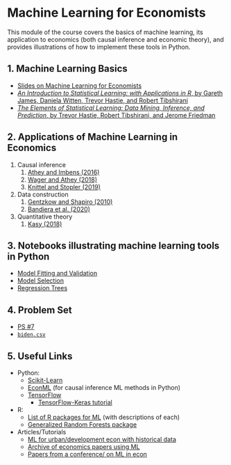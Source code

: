 # Machine Learning for Economists
This module of the course covers the basics of machine learning, its application to economics (both causal inference and economic theory), and provides illustrations of how to implement these tools in Python.

## 1. Machine Learning Basics

* [Slides on Machine Learning for Economists](https://github.com/jdebacker/CompEcon_Fall25/blob/main/MachineLearning/ML_Slides.pdf)
* [*An Introduction to Statistical Learning: with Applications in R*, by Gareth James, Daniela Witten, Trevor Hastie, and Robert Tibshirani](https://static1.squarespace.com/static/5ff2adbe3fe4fe33db902812/t/6009dd9fa7bc363aa822d2c7/1611259312432/ISLR+Seventh+Printing.pdf)
* [*The Elements of Statistical Learning: Data Mining, Inference, and Prediction*, by Trevor Hastie, Robert Tibshirani, and Jerome Friedman](https://web.stanford.edu/~hastie/Papers/ESLII.pdf)


## 2. Applications of Machine Learning in Economics

1. Causal inference
   1. [Athey and Imbens (2016)](https://www.pnas.org/content/113/27/7353.long)
   2. [Wager and Athey (2018)](http://bayes.acs.unt.edu:8083/BayesContent/class/rich/articles/Estimation_And_Inference_Of_Heterogeneous_Treatment_Effects_Using_Random_Forests.pdf)
   3. [Knittel and Stopler (2019)](https://www.nber.org/papers/w26531)
2. Data construction
   1. [Gentzkow and Shapiro (2010)](https://web.stanford.edu/~gentzkow/research/biasmeas.pdf)
   2. [Bandiera et al. (2020)](https://sekhansen.github.io/pdf_files/jpe_2020.pdf)
3. Quantitative theory
   1. [Kasy (2018)](https://scholar.harvard.edu/files/kasy/files/policydecisions.pdf)

## 3. Notebooks illustrating machine learning tools in Python
* [Model Fitting and Validation](https://github.com/jdebacker/CompEcon_Fall25/blob/main/MachineLearning/FittingValidation.ipynb)
* [Model Selection](https://github.com/jdebacker/CompEcon_Fall25/blob/main/MachineLearning/ModelSelection.ipynb)
* [Regression Trees](https://github.com/jdebacker/CompEcon_Fall25/blob/main/MachineLearning/RegressionTrees.ipynb)

## 4. Problem Set
* [PS \#7](https://github.com/jdebacker/CompEcon_Fall25/blob/main/MachineLearning/PS7.pdf)
* [`biden.csv`](https://github.com/jdebacker/CompEcon_Fall25/blob/main/MachineLearning/biden.csv)

## 5. Useful Links
* Python:
  * [Scikit-Learn](https://scikit-learn.org/stable/)
  * [EconML](https://github.com/microsoft/EconML) (for causal inference ML methods in Python)
  * [TensorFlow](https://www.tensorflow.org)
    * [TensorFlow-Keras tutorial](https://machinelearningmastery.com/tensorflow-tutorial-deep-learning-with-tf-keras/)
* R:
  * [List of R packages for ML](https://cran.r-project.org/web/views/MachineLearning.html) (with descriptions of each)
  * [Generalized Random Forests package](https://github.com/grf-labs/grf)
* Articles/Tutorials
  * [ML for urban/development econ with historical data](https://voxeu.org/article/urban-economics-historical-data-and-machine-learning)
  * [Archive of economics papers using ML](http://econ-neural.net/)
  * [Papers from a conference/ on ML in econ](https://arxiv.org/pdf/2010.14694.pdf)
